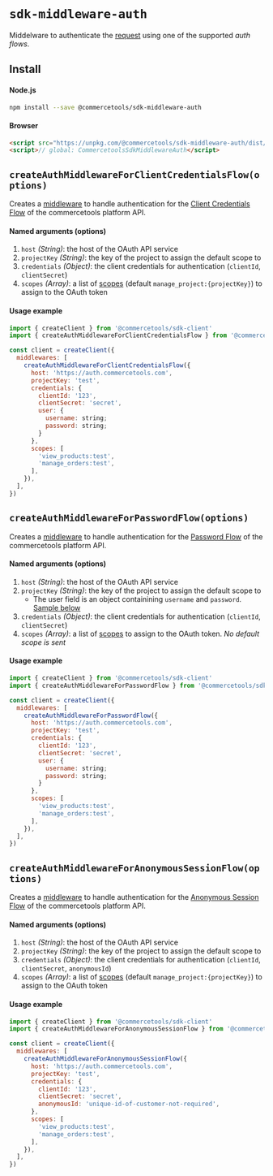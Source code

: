 # `sdk-middleware-auth`
Middelware to authenticate the [request](/sdk/Glossary.md#clientrequest) using one of the supported _auth flows_.

## Install

#### Node.js
```bash
npm install --save @commercetools/sdk-middleware-auth
```

#### Browser
```html
<script src="https://unpkg.com/@commercetools/sdk-middleware-auth/dist/commercetools-sdk-middleware-auth.min.js"></script>
<script>// global: CommercetoolsSdkMiddlewareAuth</script>
```

## `createAuthMiddlewareForClientCredentialsFlow(options)`

Creates a [middleware](/sdk/Glossary.md#middleware) to handle authentication for the [Client Credentials Flow](http://dev.commercetools.com/http-api-authorization.html#client-credentials-flow) of the commercetools platform API.

#### Named arguments (options)

1. `host` *(String)*: the host of the OAuth API service
2. `projectKey` *(String)*: the key of the project to assign the default scope to
3. `credentials` *(Object)*: the client credentials for authentication (`clientId`, `clientSecret`)
4. `scopes` *(Array)*: a list of [scopes](http://dev.commercetools.com/http-api-authorization.html#scopes) (default `manage_project:{projectKey}`) to assign to the OAuth token


#### Usage example

```js
import { createClient } from '@commercetools/sdk-client'
import { createAuthMiddlewareForClientCredentialsFlow } from '@commercetools/sdk-middleware-auth'

const client = createClient({
  middlewares: [
    createAuthMiddlewareForClientCredentialsFlow({
      host: 'https://auth.commercetools.com',
      projectKey: 'test',
      credentials: {
        clientId: '123',
        clientSecret: 'secret',
        user: {
          username: string;
          password: string;
        }
      },
      scopes: [
        'view_products:test',
        'manage_orders:test',
      ],
    }),
  ],
})
```

## `createAuthMiddlewareForPasswordFlow(options)`

Creates a [middleware](/sdk/Glossary.md#middleware) to handle authentication for the [Password Flow](http://dev.commercetools.com/http-api-authorization.html#password-flow) of the commercetools platform API.

#### Named arguments (options)

1. `host` *(String)*: the host of the OAuth API service
2. `projectKey` *(String)*: the key of the project to assign the default scope to
   - The user field is an object containining `username` and `password`. [Sample below](#usage-example)
3. `credentials` *(Object)*: the client credentials for authentication (`clientId`, `clientSecret`)
4. `scopes` *(Array)*: a list of [scopes](http://dev.commercetools.com/http-api-authorization.html#scopes) to assign to the OAuth token. _No default scope is sent_


#### Usage example

```js
import { createClient } from '@commercetools/sdk-client'
import { createAuthMiddlewareForPasswordFlow } from '@commercetools/sdk-middleware-auth'

const client = createClient({
  middlewares: [
    createAuthMiddlewareForPasswordFlow({
      host: 'https://auth.commercetools.com',
      projectKey: 'test',
      credentials: {
        clientId: '123',
        clientSecret: 'secret',
        user: {
          username: string;
          password: string;
        }
      },
      scopes: [
        'view_products:test',
        'manage_orders:test',
      ],
    }),
  ],
})
```

## `createAuthMiddlewareForAnonymousSessionFlow(options)`

Creates a [middleware](/sdk/Glossary.md#middleware) to handle authentication for the [Anonymous Session Flow](http://dev.commercetools.com/http-api-authorization.html#tokens-for-anonymous-sessions) of the commercetools platform API.

#### Named arguments (options)

1. `host` *(String)*: the host of the OAuth API service
2. `projectKey` *(String)*: the key of the project to assign the default scope to
3. `credentials` *(Object)*: the client credentials for authentication (`clientId`, `clientSecret`, `anonymousId`)
4. `scopes` *(Array)*: a list of [scopes](http://dev.commercetools.com/http-api-authorization.html#scopes) (default `manage_project:{projectKey}`) to assign to the OAuth token


#### Usage example

```js
import { createClient } from '@commercetools/sdk-client'
import { createAuthMiddlewareForAnonymousSessionFlow } from '@commercetools/sdk-middleware-auth'

const client = createClient({
  middlewares: [
    createAuthMiddlewareForAnonymousSessionFlow({
      host: 'https://auth.commercetools.com',
      projectKey: 'test',
      credentials: {
        clientId: '123',
        clientSecret: 'secret',
        anonymousId: 'unique-id-of-customer-not-required',
      },
      scopes: [
        'view_products:test',
        'manage_orders:test',
      ],
    }),
  ],
})
```
